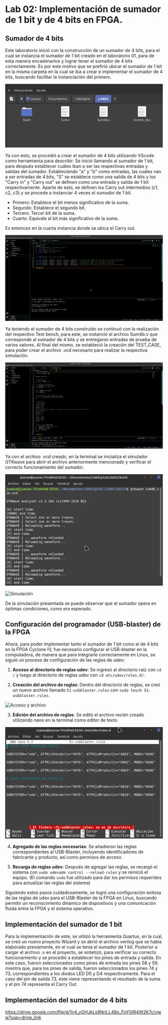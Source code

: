 # Lab 02: Implementación de sumador de 1 bit y de 4 bits en FPGA.

## Sumador de 4 bits

Este laboratorio inició con la construcción de un sumador de 4 bits, para el cual se instancia el sumador de 1 bit creado en el laboratorio 01, para de esta manera encadenarlos y lograr tener el sumador de 4 bits correctamente. Es por este motivo que se prefirió ubicar el sumador de 1 bit en la misma carpeta en la cual se iba a crear e implementar el sumador de 4 bits, buscando facilitar la instanciación del primero.

![Archivos](images/Archivos.png)

Ya con esto, se procedió a crear el sumador de 4 bits utilizando VScode como herramienta para describir. Se inició llamando al sumador de 1 bit, para después establecer cuáles iban a ser las respectivas entradas y salidas del sumador. Estableciendo "a" y "b" como entradas, las cuales van a ser entradas de 4 bits, "S" se establece como una salida de 4 bits y los "Carry in" y "Carry out" se definen como una entrada y salida de 1 bit respectivamente. Aparte de esto, se definen los Carry out intermedios (c1, c2, c3) y se procede a instanciar 4 veces el sumador de 1 bit.

- Primero: Establece el bit menos significativo de la suma.
- Segundo: Establece el segundo bit.
- Tercero: Tercer bit de la suma.
- Cuarto: Equivale al bit más significativo de la suma.

Es entonces en la cuarta instancia donde se ubica el Carry out.

![Sum4b](images/Sum4b.png)

Ya teniendo el sumador de 4 bits construido se continuó con la realización del respectivo Test bench, para este, se instanció el archivo Sum4b.v que corresponde al sumador de 4 bits y se entregaron entradas de prueba de varios valores. Al final del mismo, se estableció la creación del TEST_CASE, para poder crear el archivo .vcd necesario para realizar la respectiva simulación.

![Sum4b_tb](images/Sum4b_tb.png)

Ya con el archivo .vcd creado, en la terminal se inicializa el simulador GTKwave para abrir el archivo anteriormente mencionado y verificar el correcto funcionamiento del sumador.

![Terminal](images/Terminal.png)

![Simulación](images/Simulación.png)

De la simulación presentada se puede observar que el sumador opera en óptimas condiciones, como era esperado.

## Configuración del programador (USB-blaster) de la FPGA

Ahora, para poder implementar tanto el sumador de 1 bit como el de 4 bits en la FPGA Cyclone IV, fue necesario configurar el USB-blaster en la computadora, de manera que para integrarle correctamente en Linux, se siguió un proceso de configuración de las reglas de udev:

1. **Acceso al directorio de reglas udev**:
   Se ingresó al directorio raíz con `cd /` y luego al directorio de reglas udev con `cd etc/udev/rules.d/`.

2. **Creación del archivo de reglas**:
   Dentro del directorio de reglas, se creó un nuevo archivo llamado `51-usbblaster.rules` con `sudo touch 51-usbblaster.rules`.

![Acceso y archivo](images/Acceso_y_archivo.png)

3. **Edición del archivo de reglas**:
   Se editó el archivo recién creado utilizando nano en la terminal como editor de texto.

![Nano](images/Nano.png)

4. **Agregado de las reglas necesarias**:
   Se añadieron las reglas correspondientes al USB-Blaster, incluyendo identificadores de fabricante y producto, así como permisos de acceso.

5. **Recarga de reglas udev**:
   Después de agregar las reglas, se recargó el sistema con `sudo udevadm control --reload-rules` y se reinició el equipo. (El comando `sudo` fue utilizado para dar los permisos requeridos para actualizar las reglas del sistema)

Siguiendo estos pasos cuidadosamente, se logró una configuración exitosa de las reglas de udev para el USB-Blaster de la FPGA en Linux, buscando permitir un reconocimiento dinámico de dispositivos y una comunicación fluida entre la FPGA y el sistema operativo.

## Implementación del sumador de 1 bit

Para la implementación de este, se utilizó la herramienta Quartus, en la cual, se creó un nuevo proyecto Wizard y se abrió el archivo verilog que se había elaborado previamente, en el cual se tenía el sumador de 1 bit. Posterior a cargar el archivo .v en el proyecto, se sintetizó, para verificar su correcto funcionamiento y se procedió a establecer los pines de entrada y salida. En este caso, fueron seleccionados como pines de entrada los pines 58 y 59, mientra que, para los pines de salida, fueron seleccionados los pines 74 y 73, correspondientes a los diodos LED D5 y D4 respectivamente. Para el caso del pin de salida 73, este viene representando el resultado de la suma y el pin 74 representa el Carry Out.

## Implementación del sumador de 4 bits


https://drive.google.com/file/d/1n4_vGHJkLs9NriLL48p_FoYGlR4W2K7c/view?usp=drive_link 
